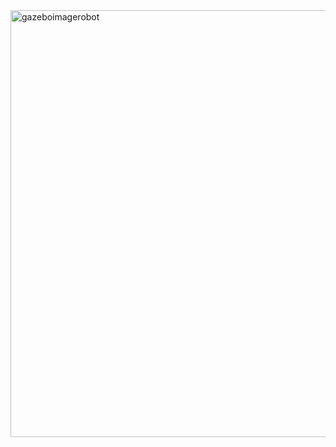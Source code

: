 <img width="683" alt="gazeboimagerobot" src="https://user-images.githubusercontent.com/117993606/202975267-32e7f2d3-7a26-4a7b-aa88-300e2e686bb4.png">
